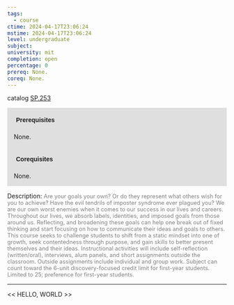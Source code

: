 ```yaml
---
tags:
  - course
ctime: 2024-04-17T23:06:24
mstime: 2024-04-17T23:06:24
level: undergraduate
subject: 
university: mit
completion: open
percentage: 0
prereq: None.
coreq: None.
---
```


catalog [SP.253](http://student.mit.edu/catalog/mSPa.html#SP.253)

<span style="display: block; padding: 15px; background-color: rgb(100, 100, 100, 0.2);"><font id="m_prereq4221_0" style="display: block; font-family: Arial, sans-serif; font-weight: bold; padding: 5px">Prerequisites</font><br><span id="prereq4221_0">None.</span></span>
<span style="display: block; padding: 15px; background-color: rgb(100, 100, 100, 0.2);"><font id="m_coreq4221_0" style="display: block; font-family: Arial, sans-serif; font-weight: bold; padding: 5px">Corequisites</font><br><span id="coreq4221_0">None.</span></span>

<font style="">Description:</font>
<font style="color: grey; font-size: 0.8rem;">Are your goals your own? Or do they represent what others wish for you to achieve? Have the evil tendrils of imposter syndrome ever plagued you? We are our own worst enemies when it comes to our success in our lives and careers. Throughout our lives, we absorb labels, identities, and imposed goals from those around us. Reflecting, and broadening these goals can help one break out of fixed thinking and start focusing on how to communicate their ideas and goals to others. This course seeks to challenge students to shift from a static mindset into one of growth, seek contentedness through purpose, and gain skills to better present themselves and their ideas. Instructional activities will include self-reflection (written/oral), interviews, alum panels, and short assignments outside the classroom. Outside assignments include individual and group work. Subject can count toward the 6-unit discovery-focused credit limit for first-year students. Limited to 25; preference for first-year students.</font>



---

<< HELLO, WORLD >>
